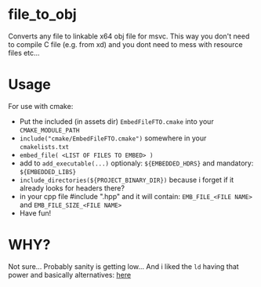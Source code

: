# file_to_obj
Converts any file to linkable x64 obj file for msvc. This way you don't need to compile C file (e.g. from xd) and you dont need to mess with resource files etc...

# Usage

For use with cmake:
* Put the included (in assets dir) `EmbedFileFTO.cmake` into your `CMAKE_MODULE_PATH`
* `include("cmake/EmbedFileFTO.cmake")` somewhere in your `cmakelists.txt`
* `embed_file( <LIST OF FILES TO EMBED> )`
* add to `add_executable(...)` optionaly: `${EMBEDDED_HDRS}` and mandatory: `${EMBEDDED_LIBS}`
* `include_directories(${PROJECT_BINARY_DIR})` because i forget if it already looks for headers there?
* in your cpp file #include "<EMBEDED FILE NAME>.hpp" and it will contain: `EMB_FILE_<FILE NAME>` and `EMB_FILE_SIZE_<FILE NAME>`
* Have fun!

# WHY?

Not sure... Probably sanity is getting low... And i liked the `ld` having that power and basically alternatives: [here](https://stackoverflow.com/questions/4864866/c-c-with-gcc-statically-add-resource-files-to-executable-library)
